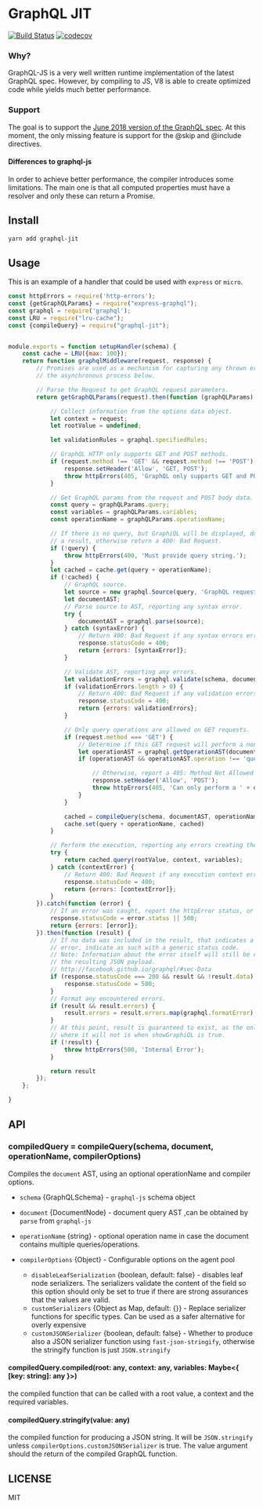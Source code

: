 # GraphQL JIT


[![Build Status](https://travis-ci.org/ruiaraujo/graphql-jit.svg?branch=master)](https://travis-ci.org/ruiaraujo/graphql-jit)
[![codecov](https://codecov.io/gh/ruiaraujo/graphql-jit/branch/master/graph/badge.svg)](https://codecov.io/gh/ruiaraujo/graphql-jit)


### Why?

GraphQL-JS is a very well written runtime implementation of the latest GraphQL spec. However, by compiling to JS, V8 is able to create optimized
code while yields much better performance.

### Support

The goal is to support the [June 2018 version of the GraphQL spec](https://facebook.github.io/graphql/June2018/). At this moment,
the only missing feature is support for the @skip and @include directives.

#### Differences to graphql-js

In order to achieve better performance, the compiler introduces some limitations.
The main one is that all computed properties must have a resolver and only these can return a Promise.

## Install

```sh
yarn add graphql-jit
```

## Usage

This is an example of a handler that could be used with ```express``` or ```micro```.

```js
const httpErrors = require('http-errors');
const {getGraphQLParams} = require("express-graphql");
const graphql = require('graphql');
const LRU = require("lru-cache");
const {compileQuery} = require("graphql-jit");


module.exports = function setupHandler(schema) {
    const cache = LRU({max: 100});
    return function graphqlMiddleware(request, response) {
        // Promises are used as a mechanism for capturing any thrown errors during
        // the asynchronous process below.

        // Parse the Request to get GraphQL request parameters.
        return getGraphQLParams(request).then(function (graphQLParams) {

            // Collect information from the options data object.
            let context = request;
            let rootValue = undefined;

            let validationRules = graphql.specifiedRules;

            // GraphQL HTTP only supports GET and POST methods.
            if (request.method !== 'GET' && request.method !== 'POST') {
                response.setHeader('Allow', 'GET, POST');
                throw httpErrors(405, 'GraphQL only supports GET and POST requests.');
            }

            // Get GraphQL params from the request and POST body data.
            const query = graphQLParams.query;
            const variables = graphQLParams.variables;
            const operationName = graphQLParams.operationName;

            // If there is no query, but GraphiQL will be displayed, do not produce
            // a result, otherwise return a 400: Bad Request.
            if (!query) {
                throw httpErrors(400, 'Must provide query string.');
            }
            let cached = cache.get(query + operationName);
            if (!cached) {
                // GraphQL source.
                let source = new graphql.Source(query, 'GraphQL request');
                let documentAST;
                // Parse source to AST, reporting any syntax error.
                try {
                    documentAST = graphql.parse(source);
                } catch (syntaxError) {
                    // Return 400: Bad Request if any syntax errors errors exist.
                    response.statusCode = 400;
                    return {errors: [syntaxError]};
                }

                // Validate AST, reporting any errors.
                let validationErrors = graphql.validate(schema, documentAST, validationRules);
                if (validationErrors.length > 0) {
                    // Return 400: Bad Request if any validation errors exist.
                    response.statusCode = 400;
                    return {errors: validationErrors};
                }

                // Only query operations are allowed on GET requests.
                if (request.method === 'GET') {
                    // Determine if this GET request will perform a non-query.
                    let operationAST = graphql.getOperationAST(documentAST, operationName);
                    if (operationAST && operationAST.operation !== 'query') {

                        // Otherwise, report a 405: Method Not Allowed error.
                        response.setHeader('Allow', 'POST');
                        throw httpErrors(405, 'Can only perform a ' + operationAST.operation + ' operation ' + 'from a POST request.');
                    }
                }

                cached = compileQuery(schema, documentAST, operationName, {customSerializers: {ID: String, String: String}});
                cache.set(query + operationName, cached)
            }

            // Perform the execution, reporting any errors creating the context.
            try {
                return cached.query(rootValue, context, variables);
            } catch (contextError) {
                // Return 400: Bad Request if any execution context errors exist.
                response.statusCode = 400;
                return {errors: [contextError]};
            }
        }).catch(function (error) {
            // If an error was caught, report the httpError status, or 500.
            response.statusCode = error.status || 500;
            return {errors: [error]};
        }).then(function (result) {
            // If no data was included in the result, that indicates a runtime query
            // error, indicate as such with a generic status code.
            // Note: Information about the error itself will still be contained in
            // the resulting JSON payload.
            // http://facebook.github.io/graphql/#sec-Data
            if (response.statusCode === 200 && result && !result.data) {
                response.statusCode = 500;
            }
            // Format any encountered errors.
            if (result && result.errors) {
                result.errors = result.errors.map(graphql.formatError);
            }
            // At this point, result is guaranteed to exist, as the only scenario
            // where it will not is when showGraphiQL is true.
            if (!result) {
                throw httpErrors(500, 'Internal Error');
            }

            return result
        });
    };

}


```

## API

### compiledQuery = compileQuery(schema, document, operationName, compilerOptions)

Compiles the `document` AST, using an optional operationName and  compiler options.

- `schema` {GraphQLSchema} - `graphql-js` schema object
- `document` {DocumentNode} - document query AST ,can be obtained by `parse` from  `graphql-js` 
- `operationName` {string} - optional operation name in case the document contains multiple queries/operations.
- `compilerOptions` {Object} - Configurable options on the agent pool

  - `disableLeafSerialization` {boolean, default: false} - disables leaf node serializers. The serializers validate the content of the field 
  so this option should only be set to true if there are strong assurances that the values are valid.
  - `customSerializers` {Object as Map, default: {}} - Replace serializer functions for specific types. Can be used as a safer alternative 
  for overly expensive 
  - `customJSONSerializer` {boolean, default: false} - Whether to produce also a JSON serializer function using `fast-json-stringify`,
  otherwise the stringify function is just `JSON.stringify` 

#### compiledQuery.compiled(root: any, context: any, variables: Maybe<{ [key: string]: any }>)

the compiled function that can be called with a root value, a context and the required variables.

#### compiledQuery.stringify(value: any)

the compiled function for producing a JSON string. It will be `JSON.stringify` unless `compilerOptions.customJSONSerializer` is true.
The value argument should the return of the compiled GraphQL function.

## LICENSE

MIT
